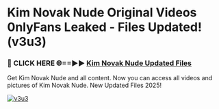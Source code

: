 # Kim Novak Nude Original Videos 0nlyFans Leaked - Files Updated! (v3u3)

<h3>🔴 CLICK HERE 🌐==►► <a href="https://tinyurl.com/yc6ubb5a" rel="nofollow">Kim Novak Nude Updated Files</a></h3>

Get Kim Novak Nude and all content. Now you can access all videos and pictures of Kim Novak Nude. New Updated Files 2025!

[![v3u3](https://i.imgur.com/7eu0CRL.gif)](https://tinyurl.com/yc6ubb5a)
